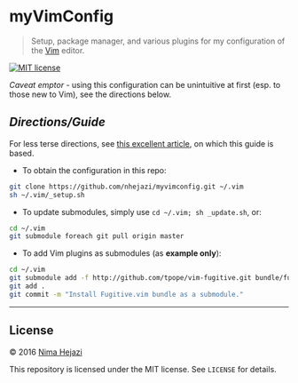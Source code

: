 # myVimConfig

> Setup, package manager, and various plugins for my configuration of the
> [Vim](http://www.vim.org/index.php) editor.

[![MIT license](http://img.shields.io/badge/license-MIT-brightgreen.svg)](http://opensource.org/licenses/MIT)

_Caveat emptor_ - using this configuration can be unintuitive at first (esp. to
those new to Vim), see the directions below.

## _**Directions/Guide**_

For less terse directions, see [this excellent
article](http://vimcasts.org/episodes/synchronizing-plugins-with-git-submodules-and-pathogen/),
on which this guide is based.

+ To obtain the configuration in this repo:
```bash
git clone https://github.com/nhejazi/myvimconfig.git ~/.vim
sh ~/.vim/_setup.sh
```

+ To update submodules, simply use `cd ~/.vim; sh _update.sh`, or:
```bash
cd ~/.vim
git submodule foreach git pull origin master
```

+ To add Vim plugins as submodules (as **example only**):
```bash
cd ~/.vim
git submodule add -f http://github.com/tpope/vim-fugitive.git bundle/fugitive
git add .
git commit -m "Install Fugitive.vim bundle as a submodule."
```

---

## License

&copy; 2016 [Nima Hejazi](http://nimahejazi.org)

This repository is licensed under the MIT license. See `LICENSE` for details.
